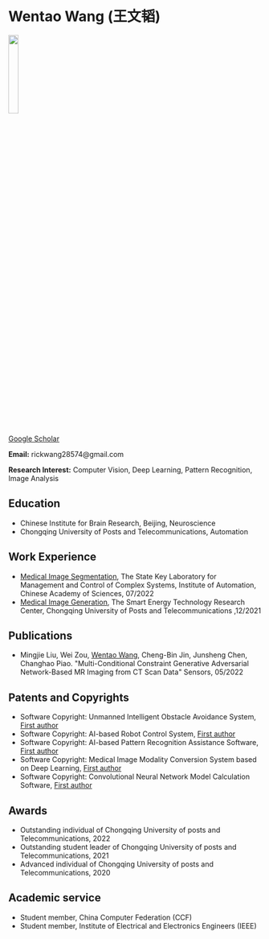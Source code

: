 



<h1 id="peijin-zhang"><font _mstmutation="1">Wentao Wang (王文韬)</font><a class="headerlink" href="http://pjzhang.cc/#peijin-zhang" title="Permanent link"></a></h1>

<img src="/img/self.jpg" width="20%">











<!-- 设置谷歌学术地址 -->
[Google Scholar](https://scholar.google.cz/citations?hl=zh-CN&pli=1&user=Q9dFVesAAAAJ)

<!-- 设置我的电子邮件地址 -->
<p><strong>Email:</strong> rickwang28574@gmail.com</p>
<p><strong>Research Interest:</strong> Computer Vision, Deep Learning, Pattern Recognition, Image Analysis</p>








<!-- ## Education -->
<h2 id="Education"><font _mstmutation="1">Education</font><a class="headerlink" href="http://pjzhang.cc/#awards" title="Permanent link"></a></h2>
<ul>
<!-- <li>Chongqing University of Posts and Telecommunications, Automation, 09/2020-06/2024</li> -->


<li>Chinese Institute for Brain Research, Beijing, Neuroscience</li>

<li>Chongqing University of Posts and Telecommunications, Automation</li>

<!-- 这里是有logo的 -->
<!-- <li><div>
        <img src="/img/Brain.svg" width="240px" height="240px" style="vertical-align:middle;" loading="lazy">
        <span>Chinese Institute for Brain Research, Beijing, Neuroscience</span>
    </div></li>

<li><div>
        <img src="/img/cqupt.jpg" width="50px" height="50px" style="vertical-align:middle;" loading="lazy">
        <span>Chongqing University of Posts and Telecommunications, Automation</span>
    </div></li> -->

</ul>

<!-- ## Work Experience -->
<h2 id="Education"><font _mstmutation="1">Work Experience</font><a class="headerlink" href="http://pjzhang.cc/#awards" title="Permanent link"></a></h2>
<ul>

<li><u>Medical Image Segmentation</u>, The State Key Laboratory for Management and Control of Complex Systems, Institute of Automation, Chinese Academy of Sciences, 07/2022</li>
<li><u>Medical Image Generation</u>, The Smart Energy Technology Research Center, Chongqing University of Posts and Telecommunications ,12/2021</li>




<!-- 这里是有logo的 -->
<!-- <li><div>
        <img src="/img/IACAS.png" width="40px" height="40px" style="vertical-align:middle;" loading="lazy">
        <span>Institute of Automation, Chinese Academy of Sciences, Medical Image Analysis</span>
    </div></li> -->
<!-- <li><div>
        <img src="/img/cqupt.jpg" width="50px" height="50px" style="vertical-align:middle;" loading="lazy">
        <span>Chongqing University of Posts and Telecommunications, Medical Image Analysis</span>
    </div></li> -->

</ul>

<!-- ## Publications -->
<h2 id="Education"><font _mstmutation="1">Publications</font><a class="headerlink" href="http://pjzhang.cc/#awards" title="Permanent link"></a></h2>
<ul>
<li>Mingjie Liu, Wei Zou, <u>Wentao Wang</u>, Cheng-Bin Jin, Junsheng Chen, Changhao Piao. "Multi-Conditional Constraint Generative Adversarial Network-Based MR Imaging from CT Scan Data" Sensors, 05/2022</li>
</ul>

<h2 id="Education"><font _mstmutation="1">Patents and Copyrights</font><a class="headerlink" href="http://pjzhang.cc/#awards" title="Permanent link"></a></h2>
<ul>
<li>Software Copyright: Unmanned Intelligent Obstacle Avoidance System, <u>First author</u></li>
<li>Software Copyright: AI-based Robot Control System, <u>First author</u></li>
<li>Software Copyright: AI-based Pattern Recognition Assistance Software, <u>First author</u></li>
<li>Software Copyright: Medical Image Modality Conversion System based on Deep Learning, <u>First author</u></li>
<li>Software Copyright: Convolutional Neural Network Model Calculation Software, <u>First author</u></li>
</ul>

<!-- ## Awards -->
<h2 id="Awards"><font _mstmutation="1">Awards</font><a class="headerlink" href="http://pjzhang.cc/#awards" title="Permanent link"></a></h2>
<ul>
<li>Outstanding individual of Chongqing University of posts and Telecommunications, 2022</li>
<li>Outstanding student leader of Chongqing University of posts and Telecommunications, 2021</li>
<li>Advanced individual of Chongqing University of posts and Telecommunications, 2020</li>
</ul>


<h2 id="Academic service"><font _mstmutation="1">Academic service</font><a class="headerlink" href="http://pjzhang.cc/#awards" title="Permanent link"></a></h2>
<ul>
<li>Student member, China Computer Federation (CCF)</li>
<li>Student member, Institute of Electrical and Electronics Engineers (IEEE)</li>
</ul>